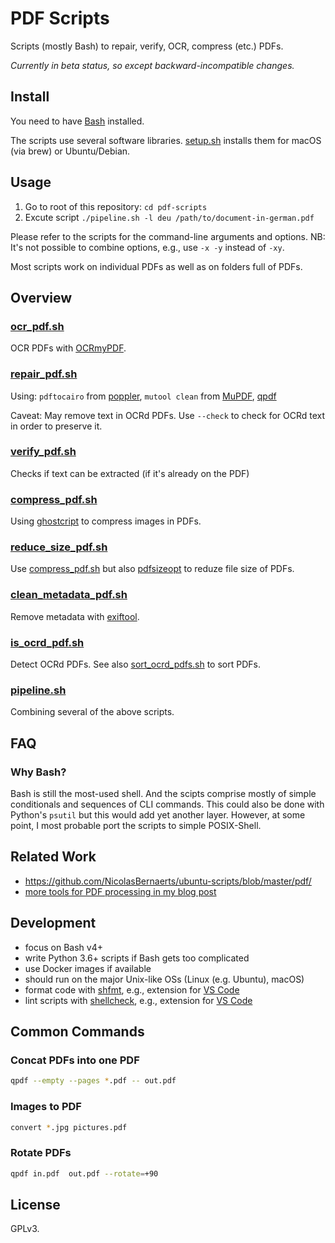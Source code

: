 # PDF Scripts

Scripts (mostly Bash) to repair, verify, OCR, compress (etc.) PDFs.

*Currently in beta status, so except backward-incompatible changes.*

## Install

You need to have [Bash](https://en.wikipedia.org/wiki/Bash_(Unix_shell)) installed.

The scripts use several software libraries. [setup.sh](./setup.sh) installs them for macOS (via brew) or Ubuntu/Debian.


## Usage

1. Go to root of this repository: `cd pdf-scripts`
2. Excute script `./pipeline.sh -l deu /path/to/document-in-german.pdf`

Please refer to the scripts for the command-line arguments and options. NB: It's not possible to combine options, e.g., use `-x -y` instead of `-xy`.

Most scripts work on individual PDFs as well as on folders full of PDFs.

## Overview

### [ocr_pdf.sh](./ocr_pdf.sh)

OCR PDFs with [OCRmyPDF](https://github.com/jbarlow83/OCRmyPDF).

### [repair_pdf.sh](./repair_pdf.sh)

Using: `pdftocairo` from [poppler](<https://en.wikipedia.org/wiki/Poppler_(software)>), `mutool clean` from [MuPDF](https://en.wikipedia.org/wiki/MuPDF), [qpdf](https://en.wikipedia.org/wiki/QPDF)

Caveat: May remove text in OCRd PDFs. Use `--check` to check for OCRd text in order to preserve it.


### [verify_pdf.sh](./verify_pdf.sh)

Checks if text can be extracted (if it's already on the PDF)

### [compress_pdf.sh](./compress_pdf.sh)

Using [ghostcript](https://askubuntu.com/a/256449) to compress images in PDFs.

### [reduce_size_pdf.sh](reduce_size_pdf.sh)

Use [compress_pdf.sh](./compress_pdf.sh) but also [pdfsizeopt](https://github.com/pts/pdfsizeopt) to reduze file size of PDFs.

### [clean_metadata_pdf.sh](./clean_metadata_pdf.sh)

Remove metadata with [exiftool](https://exiftool.org/).

### [is_ocrd_pdf.sh](./is_ocrd_pdf.sh)

Detect OCRd PDFs. See also [sort_ocrd_pdfs.sh](sort_by/sort_ocrd_pdfs.sh) to sort PDFs.

### [pipeline.sh](./pipeline.sh)

Combining several of the above scripts.

## FAQ

### Why Bash?

Bash is still the most-used shell. And the scipts comprise mostly of simple conditionals and sequences of CLI commands. This could also be done with Python's `psutil` but this would add yet another layer. However, at some point, I most probable port the scripts to simple POSIX-Shell.

## Related Work

- https://github.com/NicolasBernaerts/ubuntu-scripts/blob/master/pdf/
- [more tools for PDF processing in my blog post](https://johannesfilter.com/python-and-pdf-a-review-of-existing-tools/)

## Development

- focus on Bash v4+
- write Python 3.6+ scripts if Bash gets too complicated
- use Docker images if available
- should run on the major Unix-like OSs (Linux (e.g. Ubuntu), macOS)
- format code with [shfmt](https://github.com/mvdan/sh#shfmt), e.g., extension for [VS Code](https://github.com/foxundermoon/vs-shell-format)
- lint scripts with [shellcheck](https://github.com/koalaman/shellcheck), e.g., extension for [VS Code](https://github.com/timonwong/vscode-shellcheck)

## Common Commands

### Concat PDFs into one PDF
```bash
qpdf --empty --pages *.pdf -- out.pdf
```

### Images to PDF
```bash
convert *.jpg pictures.pdf
```

### Rotate PDFs
```bash
qpdf in.pdf  out.pdf --rotate=+90
```

## License

GPLv3.
